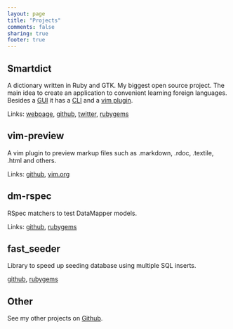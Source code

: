 ```yaml
---
layout: page
title: "Projects"
comments: false
sharing: true
footer: true
---
```



## Smartdict

A dictionary written in Ruby and GTK. My biggest open source project.
The main idea to create an application to convenient learning foreign languages.
Besides a [GUI](https://github.com/smartdict/smartdict-gtk)
it has a [CLI](https://github.com/smartdict/smartdict-core)
and a [vim plugin](https://github.com/greyblake/vim-smartdict).

Links:
[webpage](http://smartdict.net),
[github](https://github.com/smartdict/),
[twitter](https://twitter.com/smartdictrb),
[rubygems](https://rubygems.org/gems/smartdict)


## vim-preview

A vim plugin to preview markup files such as .markdown, .rdoc, .textile, .html and others.

Links:
[github](https://github.com/greyblake/vim-preview),
[vim.org](http://www.vim.org/scripts/script.php?script_id=3344)

## dm-rspec

RSpec matchers to test DataMapper models.

Links:
[github](https://github.com/greyblake/dm-rspec),
[rubygems](https://rubygems.org/gems/dm-rspec)


## fast_seeder

Library to speed up seeding database using multiple SQL inserts.

[github](https://github.com/greyblake/fast_seeder),
[rubygems](https://rubygems.org/gems/fast_seeder)


## Other

See my other projects on [Github](https://github.com/greyblake).
